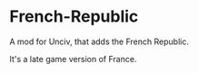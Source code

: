 # French-Republic

A mod for Unciv, that adds the French Republic.

It's a late game version of France.
